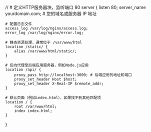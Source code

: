 // # 定义HTTP服务器块，监听端口 80
server {
    listen 80;
    server_name yourdomain.com; # 您的域名或服务器 IP 地址

    # 配置日志文件
    access_log /var/log/nginx/access.log;
    error_log /var/log/nginx/error.log;

    # 静态资源处理，通常位于 /var/www/html
    location /static/ {
        alias /var/www/html/static/;
    }

    # 反向代理至后端应用服务器，例如Node.js应用
    location /api/ {
        proxy_pass http://localhost:3000; # 后端应用的地址和端口
        proxy_set_header Host $host;
        proxy_set_header X-Real-IP $remote_addr;
    }

    # 默认页面（例如index.html），如果找不到其他匹配项
    location / {
        root /var/www/html;
        index index.html;
    }
}
